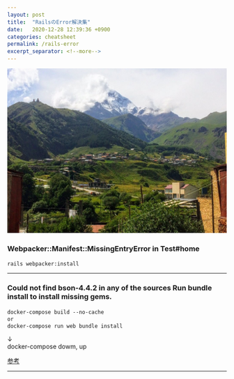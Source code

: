 ```yaml
---
layout: post
title:  "RailsのError解決集"
date:   2020-12-28 12:39:36 +0900
categories: cheatsheet
permalink: /rails-error
excerpt_separator: <!--more-->
---
```

![image here](/assets/img/thumbnail/eight.jpeg)
<!-- <div style="text-align: center;">
<img src="/assets/img/thumbnail/eight.jpeg" width="550px" height="400px">
</div> -->
<!--more-->

### Webpacker::Manifest::MissingEntryError in Test#home

```
rails webpacker:install
```

<hr>

### Could not find bson-4.4.2 in any of the sources Run bundle install to install missing gems.

```
docker-compose build --no-cache
or
docker-compose run web bundle install
```
↓
<br>
docker-compose dowm, up 

[参考](https://fuqda.hatenablog.com/entry/2019/03/21/204118)

<hr>
